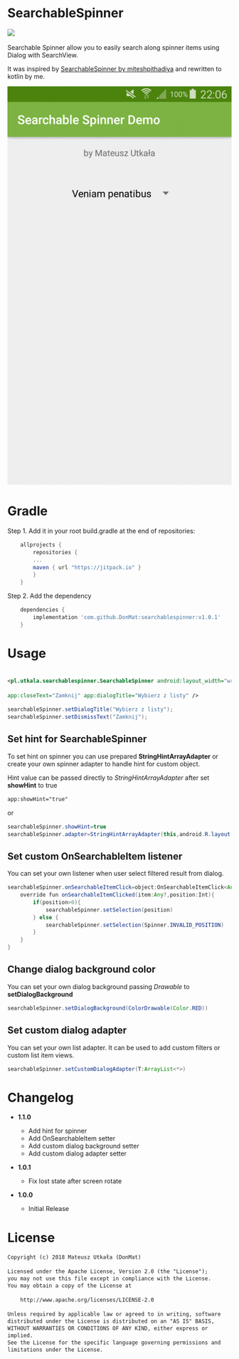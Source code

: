 # SearchableSpinner
[![](https://jitpack.io/v/DonMat/searchablespinner.svg)](https://jitpack.io/#DonMat/searchablespinner)

Searchable Spinner allow you to easily search along spinner items using Dialog with SearchView.

It was inspired by [SearchableSpinner by miteshpithadiya](https://github.com/miteshpithadiya/SearchableSpinner) and rewritten to kotlin by me.

![Screenshot](https://github.com/DonMat/SearchableSpinner/raw/master/demo.gif?raw=true "Screenshot")

# Gradle
Step 1. Add it in your root build.gradle at the end of repositories:

```gradle
    allprojects {
        repositories {
        ...
        maven { url "https://jitpack.io" }
        }
    }
```

Step 2. Add the dependency

```gradle
    dependencies {
        implementation 'com.github.DonMat:searchablespinner:v1.0.1'
    }
```

# Usage
```xml

<pl.utkala.searchablespinner.SearchableSpinner android:layout_width="wrap_content" android:layout_height="wrap_content"

app:closeText="Zamknij" app:dialogTitle="Wybierz z listy" />

```

```java
searchableSpinner.setDialogTitle("Wybierz z listy");
searchableSpinner.setDismissText("Zamknij");
```

## Set hint for SearchableSpinner

To set hint on spinner you can use prepared **StringHintArrayAdapter** or create your own spinner adapter to handle hint for custom object.

Hint value can be passed directly to _StringHintArrayAdapter_ after set **showHint** to true

```xml
app:showHint="true"
```

or

```java
searchableSpinner.showHint=true
searchableSpinner.adapter=StringHintArrayAdapter(this,android.R.layout.simple_spinner_dropdown_item,users,"Select Item")
```

## Set custom OnSearchableItem listener

You can set your own listener when user select filtered result from dialog.

```java
searchableSpinner.onSearchableItemClick=object:OnSearchableItemClick<Any?>{
    override fun onSearchableItemClicked(item:Any?,position:Int){
        if(position>0){
            searchableSpinner.setSelection(position)
        } else {
            searchableSpinner.setSelection(Spinner.INVALID_POSITION)
        }
    }
}
```

## Change dialog background color

You can set your own dialog background passing _Drawable_ to **setDialogBackground**

```java
searchableSpinner.setDialogBackground(ColorDrawable(Color.RED))
```

## Set custom dialog adapter

You can set your own list adapter. It can be used to add custom filters or custom list item views.

```java
searchableSpinner.setCustomDialogAdapter(T:ArrayList<*>)
```

# Changelog

* **1.1.0**
  * Add hint for spinner
  * Add OnSearchableItem setter
  * Add custom dialog background setter
  * Add custom dialog adapter setter
  
* **1.0.1**
  * Fix lost state after screen rotate
  
* **1.0.0**
  * Initial Release

# License

    Copyright (c) 2018 Mateusz Utkała (DonMat)

    Licensed under the Apache License, Version 2.0 (the "License");
    you may not use this file except in compliance with the License.
    You may obtain a copy of the License at

        http://www.apache.org/licenses/LICENSE-2.0

    Unless required by applicable law or agreed to in writing, software
    distributed under the License is distributed on an "AS IS" BASIS,
    WITHOUT WARRANTIES OR CONDITIONS OF ANY KIND, either express or implied.
    See the License for the specific language governing permissions and
    limitations under the License.
